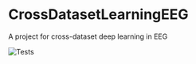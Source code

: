 # CrossDatasetLearningEEG
A project for cross-dataset deep learning in EEG

![Tests](https://github.com/thomastveitstol/CrossDatasetLearningEEG/actions/workflows/tests.yml/badge.svg)
